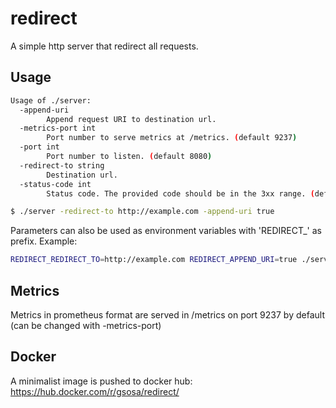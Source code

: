 # redirect

A simple http server that redirect all requests.

## Usage

```bash
Usage of ./server:
  -append-uri
    	Append request URI to destination url.
  -metrics-port int
    	Port number to serve metrics at /metrics. (default 9237)
  -port int
    	Port number to listen. (default 8080)
  -redirect-to string
    	Destination url.
  -status-code int
    	Status code. The provided code should be in the 3xx range. (default 301)

$ ./server -redirect-to http://example.com -append-uri true
```
Parameters can also be used as environment variables with 'REDIRECT_' as prefix.
Example:
```bash
REDIRECT_REDIRECT_TO=http://example.com REDIRECT_APPEND_URI=true ./server
```

## Metrics

Metrics in prometheus format are served in /metrics on port 9237 by default (can be changed with -metrics-port)

## Docker

A minimalist image is pushed to docker hub: https://hub.docker.com/r/gsosa/redirect/
